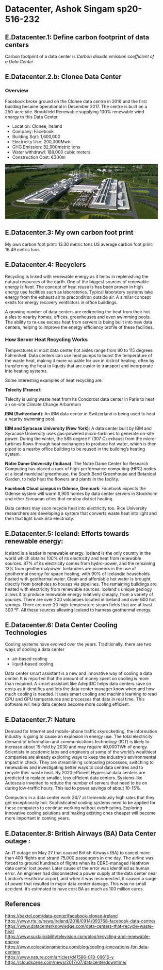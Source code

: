 # Datacenter,  Ashok Singam sp20-516-232

## E.Datacenter.1: Define carbon footprint of data centers
Carbon footprint of a data center is *Carbon dioxide emission coefficient of a Data Center*

## E.Datacenter.2.b: Clonee Data Center
### Overview
Facebook broke ground on the Clonee data centre in 2016 and the first building became operational in December 2017. The centre is built on a 250-acre site. Brookfield Renewable supplying 100% renewable wind energy to this Data Center. 
* Location: Clonee, Ireland
* Company: Facebook
* Building Sqrt: 1,600,000  
* Electricity Use: 200,000Mwh  
* GHG Emission: 82,000metric tons  
* Water withdrawl: 188,000 cubic meters  
* Construction Cost: €300m

![N|Solid](images/clonee.png)  

## E.Datacenter.3: My own carbon foot print  

 My own carbon foot print: 13.30 metric tons
 US average carbon foot print: 16.49 metric tons

## E.Datacenter.4: Recyclers  
Recycling is linked with renewable energy as it helps in replenishing the natural resources of the earth. One of the biggest sources of renewable energy is *heat*. The concept of heat reuse is has been proven in high energy use facilities such as laboratories. Typical laboratory systems take energy from the exhaust air to precondition outside air. A similar concept exists for energy recovery ventilators in office buildings.  

A growing number of data centers are redirecting the heat from their hot aisles to nearby homes, offices, greenhouses and even swimming pools. The ability to re-use excess heat from servers is being built into new data centers, helping to improve the energy efficiency profile of these facilities.  

### How Server Heat Recycling Works

Temperatures in most data center hot aisles range from 80 to 115 degrees Fahrenheit. Data centers can use  heat pumps to boost the temperature of the waste heat, making it more valuable for use in district heating, often by transferring the heat to liquids that are easier to transport and incorporate into heating systems. 

Some interesting examples of heat recycling are:

**Telecity (France)**:

Telecity is using waste heat from its Condorcet data center in Paris to heat an on-site Climate Change Arboretum

**IBM (Switzerland)**:
An IBM data center in Switzerland is being used to heat a nearby swimming pool. 

**IBM and Syracuse University (New York)**:
A data center built by IBM and Syracuse University uses gas-powered micro-turbines to generate on-site power. During the winter, the 585 degree F (307 C) exhaust from the micro-turbines flows through heat exchangers to produce hot water, which is then piped to a nearby office building to be reused in the building’s heating system.

**Notre Dame University (Indiana)**:
The Notre Dame Center for Research Computing has placed a rack of high-performance computing (HPC) nodes at a local municipal greenhouse, the South Bend Greenhouse and Botanical Garden, to help heat the flowers and plants in the facility.

**Facebook Cloud campus in Odense, Denmark**: 
Facebook expects the Odense system will warm 6,900 homes by data center servers in Stockholm and other European cities that employ district heating.

Data centers may soon recycle heat into electricity too. Rice University researchers are developing a system that converts waste heat into light and then that light back into electricity.

## E.Datacenter.5: Iceland: Efforts towards renewable energy:

Iceland is a leader in renewable energy. Iceland is the only country in the world which obtains 100% of its electricity and heat from renewable sources. 87% of its electricity comes from hydro-power, and the remaining 13% from geothermalpower. Icelanders are pioneers in the use of geothermal energy for space heating, with 90% of Icelandic households heated with geothermal water. Clean and affordable hot water is brought directly from boreholes to houses via pipelines. The remaining buildings are heated with electricity from renewable sources. Iceland's unique geology allows it to produce renewable energy relatively cheaply, from a variety of sources. There are over 200 volcanoes located in Iceland and over 600 hot springs. There are over 20 high-temperature steam fields that are at least 300 °F. All these sources allowing Iceland to harness geothermal energy.

## E.Datacenter.6: Data Center Cooling Technologies

Cooling systems have evolved over the years. Traditionally, there are two ways of cooling a data center  
* air-based cooling
* liquid-based cooling  

Data center smart assistant is a new and innovative way of cooling a data center. It is reported that the amount of money spent on cooling is more than required. A smart assistant like AdeptDC helps data centers save on costs as it identifies and lets the data center manager know when and how much cooling is needed. It uses smart cooling and machine learning to read CPU and GPU temperatures and processes that data in real time. This software will help data centers become more cooling efficient.

## E.Datacenter.7: Nature 

Demand for Internet and mobile-phone traffic skyrocketting, the information industry is going to cause an explosion in energy use. The total electricity demand of information and communications technology (ICT) is likely to increase about 15-fold by 2030 and may require 40,000TWh of energy. Scientists in academic labs and engineers at some of the world’s wealthiest companies are already exploring ways to keep the industry’s environmental impact in check. They are streamlining computing processes, switching to renewables and investigating better ways to cool data centres and to recycle their waste heat. By 2020 efficient Hyperscal data centers are predicted to replace smaller, less efficient data centers.  Systems like Autoscale invented to reduce the number of servers that need to be on during low-traffic hours. This led to power savings of about 10–15%.  

Computers in a data center work 24/7 at tremendously high rates that they get exceptionally hot. Sophisticated cooling systems need to be applied for these computers to continue working without overheating.  Exploring innovative cooling solutions and making existing ones cheaper will become more important in coming years.

## E.Datacenter.8: British Airways (BA) Data Center outage :

An IT outage on May 27 that caused British Airways (BA) to cancel more than 400 flights and strand 75,000 passengers in one day. The airline was forced to ground hundreds of flights when its CBRE-managed Heathrow data center lost power. Later cause of the error was identified as human error. An engineer had disconnected a power supply at the data center near London’s Heathrow airport, and when it was reconnected, it caused a surge of power that resulted in major data center damage. This was no small accident. It’s estimated to have cost BA as much as 100 million euros. 

## References

<https://baxtel.com/data-center/facebook-clonee-ireland>  
<https://www.rte.ie/news/ireland/2018/0914/993768-facebook-data-centre/>  
<https://www.datacenterknowledge.com/data-centers-that-recycle-waste-heat>  
<https://www.sustainabilitytelevision.com/blog/recycling-and-renewable-energy>  
<https://www.colocationamerica.com/blog/cooling-innovations-for-data-centers>  
<https://www.nature.com/articles/d41586-018-06610-y>  
<https://cloudscene.com/news/2017/07/datacenterdowntime/>  
